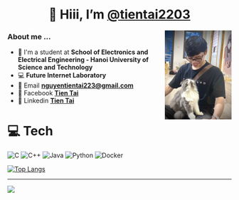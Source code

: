 ### <h1 align = "center"> 👋 Hiii, I’m [@tientai2203](https://github.com/tientai2203)

<img align="right" width="auto" height="200" src="taint.jpg">

### About me ...

- :school: I'm a student at **School of Electronics and Electrical Engineering - Hanoi University of Science and Technology**
- :computer: **Future Internet Laboratory**
- :e-mail: Email **nguyentientai223@gmail.com**
- :speech_balloon: Facebook **[Tien Tai](https://www.facebook.com/tai.tien.2203/)**
- :speech_balloon: Linkedin **[Tien Tai](https://www.linkedin.com/in/nguyentientai223/)**

# 💻 Tech
![C](https://img.shields.io/badge/c-%2300599C.svg?style=for-the-badge&logo=c&logoColor=white) ![C++](https://img.shields.io/badge/c++-%2300599C.svg?style=for-the-badge&logo=c%2B%2B&logoColor=white) ![Java](https://img.shields.io/badge/java-%23ED8B00.svg?style=for-the-badge&logo=java&logoColor=white) ![Python](https://img.shields.io/badge/python-3670A0?style=for-the-badge&logo=python&logoColor=ffdd54) ![Docker](https://img.shields.io/badge/docker-%230db7ed.svg?style=for-the-badge&logo=docker&logoColor=white)

[![Top Langs](https://github-readme-stats.vercel.app/api/top-langs/?username=tientai2203&layout=compact&langs_count=10)](https://github.com/anuraghazra/github-readme-stats)

---
[![](https://visitcount.itsvg.in/api?id=tientai2203&icon=0&color=0)](https://visitcount.itsvg.in)
